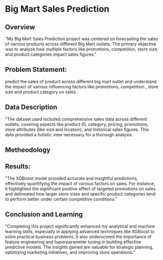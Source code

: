 # Big Mart Sales Prediction
## Overview 
"My Big Mart Sales Prediction project was centered on forecasting the sales of various products across different Big Mart outlets. The primary objective was to analyze how multiple factors like promotions, competition, store size, and product categories impact sales figures."
## Problem Statement: 
predict the sales of product across different big mart outlet and understand the impact of various influencing factors like promotions, competition , store size and product category on sales .
## Data Description
"The dataset used included comprehensive sales data across different outlets, covering aspects like product ID, category, pricing, promotions, store attributes (like size and location), and historical sales figures. This data provided a holistic view necessary for a thorough analysis.
## Metheodology 

## Results:
"The XGBoost model provided accurate and insightful predictions, effectively quantifying the impact of various factors on sales. For instance, it highlighted the significant positive effect of targeted promotions on sales and delineated how larger store sizes and specific product categories tend to perform better under certain competitive conditions."
## Conclusion and Learning

"Completing this project significantly enhanced my analytical and machine learning skills, especially in applying advanced techniques like XGBoost to solve practical business problems. It also underscored the importance of feature engineering and hyperparameter tuning in building effective predictive models. The insights gained are valuable for strategic planning, optimizing marketing initiatives, and improving store operations."

